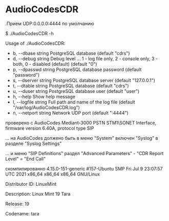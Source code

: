 # AudioCodesCDR

.Прием UDP:0.0.0.0:4444 по умолчанию

$ ./AudioCodesCDR -h

Usage of ./AudioCodesCDR:

- b, --dbase string     PostgreSQL database (default "cdrs")
- d, --debug string     Debug level ... 1 - log file only, 2 - console only, 3 - both, 0 - disabled (default) (default "0")
- p, --dpasswd string   PostgreSQL database password (default "password")
- s, --dserver string   PostgreSQL database server  (default "127.0.0.1")
- t, --dtable string    PostgreSQL database (default "cdrs")
- u, --duser string     PostgreSQL database user (default "user")
- h, --help             Show help message
- l, --logfile string   Full path and name of the log file (default "/var/log/AudioCodesCDR.log")
- n, --netport string   Network UDP port (default ":4444")

проверено с AudioCodes Mediant-3000 PSTN STM1\SONET Interface, firmware version 6.40A, protocol type SIP

... на AudioCodes должено быть в меню "System" включен "Syslog" в разделе "Syslog Settings"

... и меню "SIP Definitions" раздел "Advanced Parameters" - "CDR Report Level" = "End Call"

скомпилированно 4.15.0-151-generic #157-Ubuntu SMP Fri Jul 9 23:07:57 UTC 2021 x86\_64 x86\_64 x86\_64 GNU/Linux

Distributor ID: LinuxMint

Description:    Linux Mint 19 Tara

Release:        19

Codename:       tara


